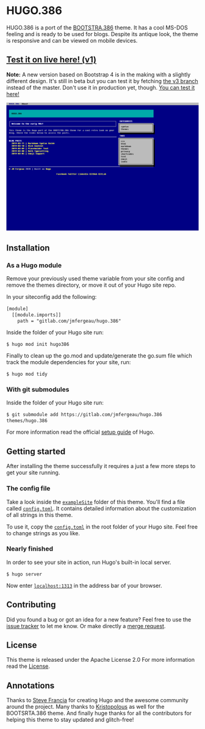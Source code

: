 # HUGO.386
HUGO.386 is a port of the [BOOTSTRA.386](//github.com/kristopolous/BOOTSTRA.386) theme. It has a cool MS-DOS feeling and is ready to be used for blogs. Despite its antique look, the theme is responsive and can be viewed on mobile devices.

## [Test it on live here! (v1)](//hugo386.netlify.app/)

**Note:** A new version based on Bootstrap 4 is in the making with a slightly different design. It's still in beta but you can test it by fetching [the v3 branch](https://gitlab.com/jmfergeau/hugo.386/-/tree/v3) instead of the master. Don't use it in production yet, though. [You can test it here!](//hugo386v3.netlify.app/)

![Example of Hugo blog with the theme](images/screenshot.png)

## Installation

### As a Hugo module
Remove your previously used theme variable from your site config and remove the themes directory, or move it out of your Hugo site repo.

In your siteconfig add the following:

```
[module]
  [[module.imports]]
    path = "gitlab.com/jmfergeau/hugo.386"

```

Inside the folder of your Hugo site run:

    $ hugo mod init hugo386

Finally to clean up the go.mod and update/generate the go.sum file which track the module dependencies for your site, run: 

    $ hugo mod tidy

### With git submodules

Inside the folder of your Hugo site run:

    $ git submodule add https://gitlab.com/jmfergeau/hugo.386 themes/hugo.386

For more information read the official [setup guide](//gohugo.io/overview/installing/) of Hugo.


## Getting started

After installing the theme successfully it requires a just a few more steps to get your site running.


### The config file

Take a look inside the [`exampleSite`](//gitlab.com/jmfergeau/hugo.386/tree/master/exampleSite) folder of this theme. You'll find a file called [`config.toml`](//gitlab.com/jmfergeau/hugo.386/blob/master/exampleSite/config.toml).
It contains detailed information about the customization of all strings in this theme. 

To use it, copy the [`config.toml`](//gitlab.com/jmfergeau/hugo.386/blob/master/exampleSite/config.toml) in the root folder of your Hugo site. Feel free to change strings as you like.


### Nearly finished

In order to see your site in action, run Hugo's built-in local server. 

    $ hugo server

Now enter [`localhost:1313`](http://localhost:1313) in the address bar of your browser.


## Contributing

Did you found a bug or got an idea for a new feature? Feel free to use the [issue tracker](//gitlab.com/jmfergeau/hugo.386/issues) to let me know. Or make directly a [merge request](//gitlab.com/jmfergeau/hugo.386/pulls).


## License

This theme is released under the Apache License 2.0 For more information read the [License](//github.com/digitalcraftsman/hugo-freelancer-theme/blob/master/LICENSE).


## Annotations

Thanks to [Steve Francia](//github.com/spf13) for creating Hugo and the awesome community around the project. Many thanks to [Kristopolous](//github.com/kristopolous) as well for the BOOTSRTA.386 theme. And finally huge thanks for all the contributors for helping this theme to stay updated and glitch-free!
